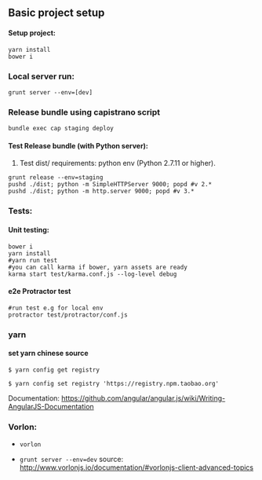 ## Basic project setup

#### Setup project:

```
yarn install
bower i
```

### Local server run:
```
grunt server --env=[dev]
```

### Release bundle using capistrano script

```
bundle exec cap staging deploy
```


#### Test Release bundle (with Python server):

1. Test dist/
requirements: python env (Python 2.7.11 or higher).

```
grunt release --env=staging 
pushd ./dist; python -m SimpleHTTPServer 9000; popd #v 2.*
pushd ./dist; python -m http.server 9000; popd #v 3.*

```


### Tests:
#### Unit testing:

```
bower i
yarn install
#yarn run test
#you can call karma if bower, yarn assets are ready
karma start test/karma.conf.js --log-level debug 

```

#### e2e Protractor test
```
#run test e.g for local env
protractor test/protractor/conf.js
```


### yarn

#### set yarn chinese source
```
$ yarn config get registry

$ yarn config set registry 'https://registry.npm.taobao.org'
```


Documentation: https://github.com/angular/angular.js/wiki/Writing-AngularJS-Documentation

### Vorlon:

- ```vorlon```

- ```grunt server --env=dev```
source: http://www.vorlonjs.io/documentation/#vorlonjs-client-advanced-topics

